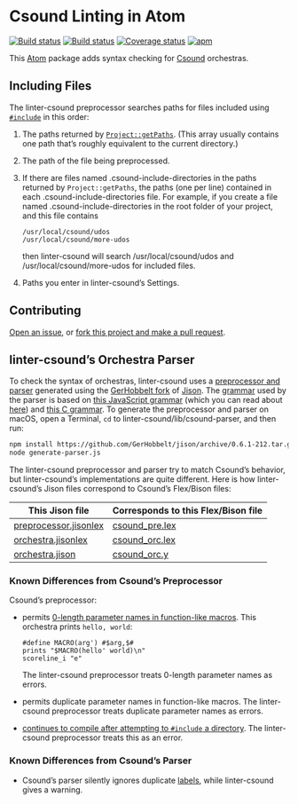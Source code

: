 # Csound Linting in Atom

[![Build status](https://travis-ci.org/nwhetsell/linter-csound.svg?branch=master)](https://travis-ci.org/nwhetsell/linter-csound)
[![Build status](https://ci.appveyor.com/api/projects/status/1gh9yg7ss95xmng4?svg=true)](https://ci.appveyor.com/project/nwhetsell/linter-csound)
[![Coverage status](https://coveralls.io/repos/github/nwhetsell/linter-csound/badge.svg?branch=master)](https://coveralls.io/github/nwhetsell/linter-csound?branch=master)
[![apm](https://img.shields.io/apm/dm/linter-csound.svg)](https://atom.io/packages/linter-csound)

This [Atom](https://atom.io/) package adds syntax checking for [Csound](https://csound.github.io/) orchestras.

## Including Files

The linter-csound preprocessor searches paths for files included using [`#include`](https://csound.github.io/docs/manual/include.html) in this order:

1. The paths returned by [`Project::getPaths`](https://atom.io/docs/api/latest/Project#instance-getPaths). (This array usually contains one path that’s roughly equivalent to the current directory.)

2. The path of the file being preprocessed.

3. If there are files named .csound-include-directories in the paths returned by `Project::getPaths`, the paths (one per line) contained in each .csound-include-directories file. For example, if you create a file named .csound-include-directories in the root folder of your project, and this file contains

    ```
    /usr/local/csound/udos
    /usr/local/csound/more-udos
    ```

    then linter-csound will search /usr/local/csound/udos and /usr/local/csound/more-udos for included files.

4. Paths you enter in linter-csound’s Settings.

## Contributing

[Open an issue](https://github.com/nwhetsell/linter-csound/issues), or [fork this project and make a pull request](https://guides.github.com/activities/forking/).

## linter-csound’s Orchestra Parser

To check the syntax of orchestras, linter-csound uses a [preprocessor and parser](lib/csound-parser) generated using the [GerHobbelt fork](https://github.com/GerHobbelt/jison) of [Jison](https://zaa.ch/jison/). The [grammar](lib/csound-parser/orchestra.jison) used by the parser is based on [this JavaScript grammar](http://www.cjihrig.com/development/jsparser/ecmascript.jison) (which you can read about [here](http://cjihrig.com/blog/creating-a-javascript-parser/)) and [this C grammar](http://www.quut.com/c/ANSI-C-grammar-y-2011.html). To generate the preprocessor and parser on macOS, open a Terminal, `cd` to linter-csound/lib/csound-parser, and then run:

```sh
npm install https://github.com/GerHobbelt/jison/archive/0.6.1-212.tar.gz
node generate-parser.js
```

The linter-csound preprocessor and parser try to match Csound’s behavior, but linter-csound’s implementations are quite different. Here is how linter-csound’s Jison files correspond to Csound’s Flex/Bison files:

This Jison file | Corresponds to this Flex/Bison file
----------------|------------------------------------
[preprocessor.jisonlex](lib/csound-parser/preprocessor.jisonlex) | [csound_pre.lex](https://github.com/csound/csound/blob/develop/Engine/csound_pre.lex)
[orchestra.jisonlex](lib/csound-parser/orchestra.jisonlex) | [csound_orc.lex](https://github.com/csound/csound/blob/develop/Engine/csound_orc.lex)
[orchestra.jison](lib/csound-parser/orchestra.jison) | [csound_orc.y](https://github.com/csound/csound/blob/develop/Engine/csound_orc.y)

### Known Differences from Csound’s Preprocessor

Csound’s preprocessor:

* permits [0-length parameter names in function-like macros](https://github.com/csound/csound/issues/663). This orchestra prints `hello, world`:

    ```csound
    #define MACRO(arg') #$arg,$#
    prints "$MACRO(hello' world)\n"
    scoreline_i "e"
    ```

    The linter-csound preprocessor treats 0-length parameter names as errors.

* permits duplicate parameter names in function-like macros. The linter-csound preprocessor treats duplicate parameter names as errors.

* [continues to compile after attempting to `#include` a directory](https://github.com/csound/csound/issues/679). The linter-csound preprocessor treats this as an error.

### Known Differences from Csound’s Parser

* Csound’s parser silently ignores duplicate [labels](https://csound.github.io/docs/manual/OrchTop.html), while linter-csound gives a warning.
